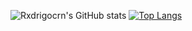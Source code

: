![Rxdrigocrn's GitHub stats](https://github-readme-stats.vercel.app/api?username=rxdrigocrn&show_icons=true&theme=radical) 
[![Top Langs](https://github-readme-stats.vercel.app/api/top-langs/?username=rxdrigocrn&layout=donut-vertical&theme=radical)](https://github.com/rxdrigocrn/github-readme-stats)
